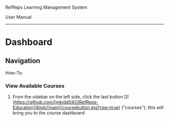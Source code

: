 RefReps Learning Management System

User Manual

----------

# Dashboard

## Navigation
How-To:

### View Available Courses 

1. From the sidebar on the left side, click the last button []!(https://github.com/[mkidd04]/[RefReps-Education]/blob/[main]/coursebutton.jpg?raw=true) ("courses"); this will bring you to the course dashboard

